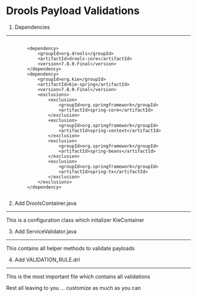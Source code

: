 
Drools Payload Validations
==========================

1. Dependencies 
---------------

```

        <dependency>
            <groupId>org.drools</groupId>
            <artifactId>drools-core</artifactId>
            <version>7.8.0.Final</version>
        </dependency>
        <dependency>
            <groupId>org.kie</groupId>
            <artifactId>kie-spring</artifactId>
            <version>7.8.0.Final</version>
            <exclusions>
                <exclusion>
                    <groupId>org.springframework</groupId>
                    <artifactId>spring-core</artifactId>
                </exclusion>
                <exclusion>
                    <groupId>org.springframework</groupId>
                    <artifactId>spring-context</artifactId>
                </exclusion>
                <exclusion>
                    <groupId>org.springframework</groupId>
                    <artifactId>spring-beans</artifactId>
                </exclusion>
                <exclusion>
                    <groupId>org.springframework</groupId>
                    <artifactId>spring-tx</artifactId>
                </exclusion>
            </exclusions>
        </dependency>
        
 ```
 
 
 2. Add DroolsContainer.java
 ----------------------------
 This is a configuration class which initalizer KieContainer
 
 3.  Add ServiceValidator.java
 ------------------------------
 This contains all helper methods to validate payloads
 
 4. Add VALIDATION_RULE.drl
 ---------------------------
 This is the most important file which contains all validations
 
 
 
 Rest all leaving to you ... customize as much as you can
 
 
